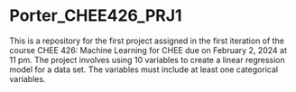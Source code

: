 # Porter_CHEE426_PRJ1
This is a repository for the first project assigned in the first iteration of the course CHEE 426: Machine Learning for CHEE due on February 2, 2024 at 11 pm.
The project involves using 10 variables to create a linear regression model for a data set. The variables must include at least one categorical variables.

